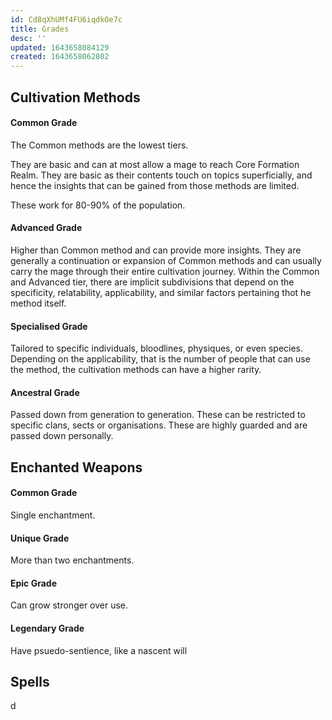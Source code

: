 ```yaml
---
id: Cd8qXhUMf4FU6iqdkOe7c
title: Grades
desc: ''
updated: 1643658084129
created: 1643658062802
---
```


## Cultivation Methods

#### Common Grade

The Common methods are the lowest tiers. 

They are basic and can at most allow a mage to reach Core Formation Realm. They are basic as their contents touch on topics superficially, and hence the insights that can be gained from those methods are limited.

These work for 80-90% of the population.

#### Advanced Grade

Higher than Common method and can provide more insights. They are generally a continuation or expansion of Common methods and can usually carry the mage through their entire cultivation journey. Within the Common and Advanced tier, there are implicit subdivisions that depend on the specificity, relatability, applicability, and similar factors pertaining thot he method itself.


#### Specialised Grade

Tailored to specific individuals, bloodlines, physiques, or even species. Depending on the applicability, that is the number of people that can use the method, the cultivation methods can have a higher rarity.


#### Ancestral Grade

Passed down from generation to generation. These can be restricted to specific clans, sects or organisations. These are highly guarded and are passed down personally.


## Enchanted Weapons

#### Common Grade

Single enchantment.

#### Unique Grade

More than two enchantments.

#### Epic Grade

Can grow stronger over use.

#### Legendary Grade

Have psuedo-sentience, like a nascent will

## Spells

d